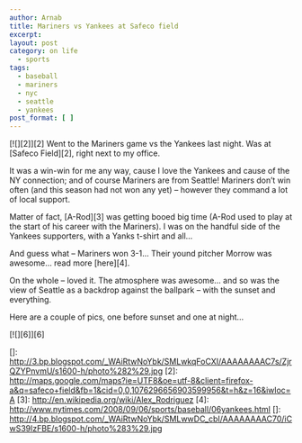 ```yaml
---
author: Arnab
title: Mariners vs Yankees at Safeco field
excerpt:
layout: post
category: on life
  - sports
tags:
  - baseball
  - mariners
  - nyc
  - seattle
  - yankees
post_format: [ ]
---
```

[![][2]][2]
Went to the Mariners game vs the Yankees last night. Was at [Safeco Field][2], right next to my office.

It was a win-win for me any way, cause I love the Yankees and cause of the NY connection; and of course Mariners are from Seattle! Mariners don’t win often (and this season had not won any yet) – however they command a lot of local support.

Matter of fact, [A-Rod][3] was getting booed big time (A-Rod used to play at the start of his career with the Mariners). I was on the handful side of the Yankees supporters, with a Yanks t-shirt and all…

And guess what – Mariners won 3-1… Their yound pitcher Morrow was awesome… read more [here][4].

On the whole – loved it. The atmosphere was awesome… and so was the view of Seattle as a backdrop against the ballpark – with the sunset and everything.

Here are a couple of pics, one before sunset and one at night…

[![][6]][6]

 []: http://3.bp.blogspot.com/_WAiRtwNoYbk/SMLwkqFoCXI/AAAAAAAAC7s/ZjrQZYPnvmU/s1600-h/photo%282%29.jpg
 [2]: http://maps.google.com/maps?ie=UTF8&oe=utf-8&client=firefox-a&q=safeco+field&fb=1&cid=0,0,1076296656903599956&t=h&z=16&iwloc=A
 [3]: http://en.wikipedia.org/wiki/Alex_Rodriguez
 [4]: http://www.nytimes.com/2008/09/06/sports/baseball/06yankees.html
 []: http://4.bp.blogspot.com/_WAiRtwNoYbk/SMLwwDC_cbI/AAAAAAAAC70/iCwS39lzFBE/s1600-h/photo%283%29.jpg